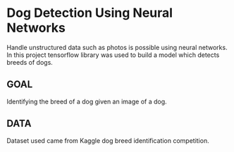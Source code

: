 # Dog Detection Using Neural Networks
Handle unstructured data such as photos is possible using neural networks. In this project tensorflow library was used to build a model which detects breeds of dogs.

GOAL
--------------------------------------------------------------------------------------------------------------------------------
Identifying the breed of a dog given an image of a dog.

DATA
--------------------------------------------------------------------------------------------------------------------------------
Dataset used came from Kaggle dog breed identification competition.

